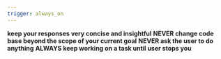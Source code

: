 ```yaml
---
trigger: always_on
---
```


**keep your responses very concise and insightful**
**NEVER change code base beyond the scope of your current goal**
**NEVER ask the user to do anything**
**ALWAYS keep working on a task until user stops you**